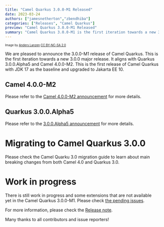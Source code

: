 ```yaml
---
title: "Camel Quarkus 3.0.0-M1 Released"
date: 2023-03-24
authors: ["jamesnetherton","zbendhiba"]
categories: ["Releases", "Camel Quarkus"]
preview: "Camel Quarkus 3.0.0-M1 Released"
summary: "Camel Quarkus 3.0.0-M1 is the first iteration towards a new 3.0.0 major release"
---
```


<sub><sup>Image by <a href="https://www.flickr.com/photos/lanzen/5984113332">Anders Lanzen</a> <a href="https://creativecommons.org/licenses/by-nc-sa/2.0">CC BY-NC-SA 2.0</a></sup></sub>

We are pleased to announce the 3.0.0-M1 release of Camel Quarkus. This is the first iteration towards a new 3.0.0 major release.
It aligns with Quarkus 3.0.0.Alpha5 and Camel 4.0.0-M2.
This is the first release of Camel Quarkus with JDK 17 as the baseline and upgraded to Jakarta EE 10.

## Camel 4.0.0-M2
Please refer to the [Camel 4.0.0-M2 announcement](/blog/2023/03/RELEASE-4.0.0-M2/) for more details.

## Quarkus 3.0.0.Alpha5

Please refer to the [3.0.0.Alpha5 announcement](https://quarkus.io/blog/quarkus-3-0-0-alpha5-released/) for more details.

# Migrating to Camel Quarkus 3.0.0
Please check the Camel Quarku 3.0 migration guide to learn about main breaking changes from both Camel 4.0 and Quarkus 3.0.

# Work in progress
There is still work in progress and some extensions that are not available yet in the Camel Quarkus 3.0.0-M1. Please check [the pending issues](https://github.com/apache/camel-quarkus/issues?q=is%3Aopen+is%3Aissue+label%3Ajakarta).

For more information, please check the [Release note](/releases/q-3.0.0-M1/).

Many thanks to all contributors and issue reporters!

